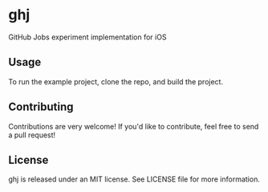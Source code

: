 # ghj
GitHub Jobs experiment implementation for iOS

## Usage

To run the example project, clone the repo, and build the project.

## Contributing

Contributions are very welcome! If you'd like to contribute, feel free to send a pull request!

## License

ghj is released under an MIT license. See LICENSE file for more information.
